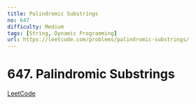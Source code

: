 ```yaml
---
title: Palindromic Substrings
no: 647
difficulty: Medium
tags: [String, Dynamic Programming]
url: https://leetcode.com/problems/palindromic-substrings/
---
```


# 647. Palindromic Substrings

[LeetCode](https://leetcode.com/problems/palindromic-substrings/)

